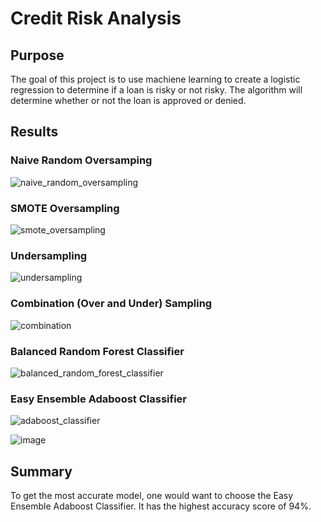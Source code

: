 # Credit Risk Analysis

## Purpose
The goal of this project is to use machiene learning to create a logistic regression to determine if a loan is risky or not risky. The algorithm will determine whether or not the loan is approved or denied. 

## Results 

### Naive Random Oversamping 

![naive_random_oversampling](https://user-images.githubusercontent.com/75647359/114324847-2c3eac00-9af2-11eb-8e35-33fdd41f0f5f.PNG)

### SMOTE Oversampling 

![smote_oversampling](https://user-images.githubusercontent.com/75647359/114324908-98211480-9af2-11eb-8062-4302196d7626.PNG)

### Undersampling 

![undersampling](https://user-images.githubusercontent.com/75647359/114324912-9eaf8c00-9af2-11eb-8154-a81c41bd5acb.PNG)

### Combination (Over and Under) Sampling 

![combination](https://user-images.githubusercontent.com/75647359/114324921-a66f3080-9af2-11eb-80ee-8e333eebf3da.PNG)

### Balanced Random Forest Classifier 

![balanced_random_forest_classifier](https://user-images.githubusercontent.com/75647359/114324978-0cf44e80-9af3-11eb-8af2-955e722f614b.PNG)

### Easy Ensemble Adaboost Classifier 

![adaboost_classifier](https://user-images.githubusercontent.com/75647359/114324970-05cd4080-9af3-11eb-9416-d1d5a15febcc.PNG)

![image](https://user-images.githubusercontent.com/75647359/114325111-0c0fec80-9af4-11eb-9c23-a4f97b3e8728.png)

## Summary 
To get the most accurate model, one would want to choose the Easy Ensemble Adaboost Classifier. It has the highest accuracy score of 94%. 
